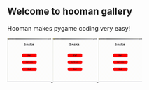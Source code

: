 Welcome to hooman gallery
---

Hooman makes pygame coding very easy! 


<a href="./gallery/snake_game">
	<img src="https://github.com/Abdur-rahmaanJ/hooman/raw/master/assets/snake.gif" width="100" height=100>
</a>
<a href="./gallery/snake_game">
	<img src="https://github.com/Abdur-rahmaanJ/hooman/raw/master/assets/snake.gif" width="100" height=100>
</a>
<a href="./gallery/snake_game">
	<img src="https://github.com/Abdur-rahmaanJ/hooman/raw/master/assets/snake.gif" width="100" height=100>
</a>
